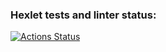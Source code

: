 ### Hexlet tests and linter status:
[![Actions Status](https://github.com/gzhibts/java-project-61/actions/workflows/hexlet-check.yml/badge.svg)](https://github.com/gzhibts/java-project-61/actions)